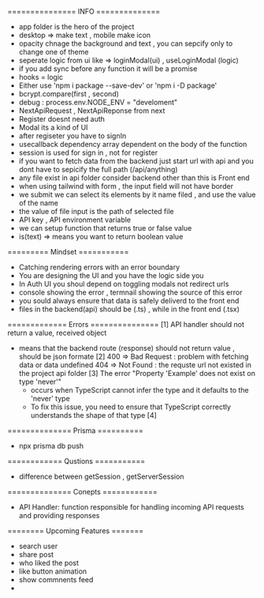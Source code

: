 ===============  INFO ==============
- app folder is the hero of the project
- desktop => make text , mobile make icon
- opacity chnage the background and text , you can sepcify only to change one of theme
- seperate logic from ui  like =>  loginModal(ui) , useLoginModal (logic)
- if you add sync before any function it will be a promise
- hooks = logic 
- Either use 'npm i package --save-dev'  or 'npm i  -D  package'
- bcrypt.compare(first , second)
- debug : process.env.NODE_ENV = "develoment"
- NextApiRequest , NextApiReponse  from next
- Register doesnt need auth
- Modal its a kind of UI
- after regiseter you have to signIn
- usecallback dependency array dependent on the body of the function
- session is used for sign in , not for  register
- if you want to fetch data from the backend just start url with api and you dont have to sepicify the full path (/api/anything)
- any file exist in api folder consider backend  other than this is Front end
- when using tailwind with form , the input field will not have border 
- we submit we can select its elements by it name filed  , and use the value of the name
- the value of file input is the path of selected file
- API key , API environment variable
- we can setup function that returns true or false value
- is(text) => means you want to return boolean value

========= Mindset ===========
- Catching rendering errors with an error boundary 
- You are designing the UI and you have the logic side you 
- In Auth UI you shoul depend on toggling modals not redirect urls
- console showing the error ,  termnail showing the source of this error
- you sould always ensure that data is safely deliverd to the front end
- files in the backend(api) should be (.ts) , while in the front end (.tsx)


============= Errors ===============
[1] API handler should not return a value, received object
- means that the backend route (response) should not  return value , should be json formate
[2] 400 => Bad Request : problem with fetching data or data undefined
    404 => Not Found   : the requste url not existed in the project api folder
[3] The error "Property 'Example' does not exist on type 'never'" 
   - occurs when TypeScript cannot infer the type and it defaults to the 'never' type
   - To fix this issue, you need to ensure that TypeScript correctly understands the shape of that type
[4]

============== Prisma  ==========
- npx prisma db push


============ Qustions ===========
- difference between getSession , getServerSession

============== Conepts ============
- API Handler: function responsible for handling incoming API requests and providing responses

======== Upcoming Features =======
- search user
- share post
- who liked the post
- like button animation 
- show commnents feed
- 